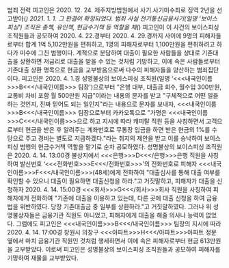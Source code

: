 범죄 전력
피고인은 2020. 12. 24. 제주지방법원에서 사기․사기미수죄로 징역 2년을 선고받아(*) 2021. 1. 1. 그 판결이 확정되었다.
범죄 사실
전기통신금융사기(일명 ‘보이스피싱') 조직은 총책, 유인책, 현금수거책 등 역할을 체(*) 피고인이 이 사건의 보이스피싱 조직원들과 공모하여 2020. 4. 22.경부터 2020. 4. 29.경까지 사이에 9명의 피해자들로부터 합계 1억 5,102만원을 편취하고, 1명의 피해자로부터 1,100만원을 편취하려고 하다가 미수에 그친 범행이다.
계적으로 분담하여 대출이 필요한 사람들을 상대로 기존대출을 상환하면 저금리로 대출을 받을 수 있는 것처럼 기망하고, 이에 속은 사람들로부터 기존대출 상환 명목으로 현금을 교부받음으로써 다수의 피해자들을 양산하는 범죄집단이다.
피고인은 2020. 4. 1.경 성명불상의 보이스피싱 조직원(일명 ‘<<<내국인이름>>>B<<</내국인이름>>> 팀장')으로부터 "은행 대부, 대출금 회수, 월수입 300만원, 교통비 차비 포함 월 500만원 지급"이라는 내용의 문자를 받고 "구체적으로 어떤 일을 하는 것인지, 진짜 믿어도 되는 일인지"라는 내용으로 문자를 보내자, <<<내국인이름>>>B<<</내국인이름>>> 팀장으로부터 카카오톡으로 "가명은 <<<내국인이름>>>C<<</내국인이름>>>으로 하고 지시에 따라 캐피탈 직원 등을 사칭하면서 고객으로부터 현금을 받은 후 알려주는 계좌번호로 무통장 입금을 하면 받은 현금의 1%를 수당으로 주고 경비는 별도로 지급하겠다."라는 취지의 제안을 받고 이를 승낙하여 보이스피싱 범행의 현금수거책 역할을 맡기로 순차 공모하였다.
성명불상의 보이스피싱 조직원은 2020. 4. 14. 13:00경 불상지에서 <<<은행>>>D<<</은행>>>은행 직원을 사칭하여 발신번호 ‘<<<전화번호>>>E<<</전화번호>>>'의 전화번호로 피해자 <<<내국인이름>>>F<<</내국인이름>>>(48세)에게 전화하여 "대출심사를 통해 대출 여부를 확인할 수 있으니 대출이 필요하면 대출신청을 하라."고 거짓말하고, 피해자가 대출을 신청하자 2020. 4. 14. 15:00경 <<<회사>>>G<<</회사>>>회사 직원을 사칭하여 피해자에게 전화하여 "기존에 대출을 이용하고 있는데, 다른 곳에 대출 신청을 하여 금융법을 위반하였다. 당장 기존대출금 중 일부를 상환하라."고 거짓말하였다.
그러나 위 성명불상자들은 금융기관 직원도 아니었고, 피해자에게 대출을 해줄 의사나 능력이 없었다.
그럼에도 피고인은 <<<내국인이름>>>B<<</내국인이름>>> 팀장의 지시에 따라 2020. 4. 14. 17:00경 창원시 의창구 <<<아파트>>>H<<</아파트>>>아파트 정문 옆에서 마치 금융기관 직원인 것처럼 행세하면서 이에 속은 피해자로부터 현금 613만원을 교부받았다.
이로써 피고인은 성명불상의 보이스피싱 조직원들과 공모하여 피해자를 기망하여 재물을 교부받았다.